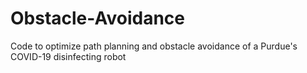 # Obstacle-Avoidance
Code to optimize path planning and obstacle avoidance of a Purdue's COVID-19 disinfecting robot
